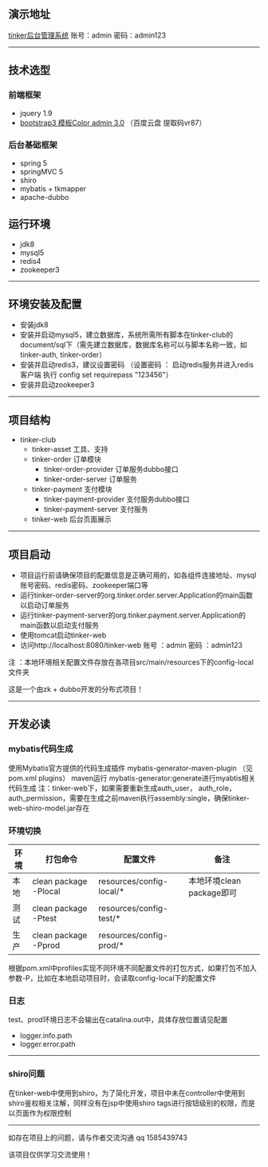 ## 演示地址

[tinker后台管理系统](http://139.199.107.128:8080/tinker-web/login "")  账号：admin 密码：admin123

---

## 技术选型

### 前端框架
 - jquery 1.9
 - [bootstrap3 模板Color admin 3.0](https://pan.baidu.com/s/1N-3-J3qUZot1B9QS1Tl80g "前端模板") （百度云盘 提取码vr87）

### 后台基础框架
 -  spring 5  
 -  springMVC 5 
 -  shiro  
 -  mybatis + tkmapper
 -  apache-dubbo

## 运行环境

 - jdk8  
 - mysql5
 - redis4
 - zookeeper3
 ---
 
## 环境安装及配置

 - 安装jdk8
 - 安装并启动mysql5，建立数据库，系统所需所有脚本在tinker-club的document/sql下（需先建立数据库，数据库名称可以与脚本名称一致，如tinker-auth, tinker-order）
 - 安装并启动redis3，建议设置密码 （设置密码 ： 启动redis服务并进入redis客户端 执行 config set requirepass "123456"）
 - 安装并启动zookeeper3

 ---
## 项目结构


* tinker-club 
    * tinker-asset 工具、支持
    * tinker-order 订单模块
        * tinker-order-provider 订单服务dubbo接口
        * tinker-order-server 订单服务
    * tinker-payment 支付模块
        * tinker-payment-provider 支付服务dubbo接口
        * tinker-payment-server 支付服务
    * tinker-web 后台页面展示



 ---
 
## 项目启动

 - 项目运行前请确保项目的配置信息是正确可用的，如各组件连接地址、mysql账号密码、redis密码、zookeeper端口等
 - 运行tinker-order-server的org.tinker.order.server.Application的main函数以启动订单服务
 - 运行tinker-payment-server的org.tinker.payment.server.Application的main函数以启动支付服务
 - 使用tomcat启动tinker-web
 - 访问http://localhost:8080/tinker-web 账号 ：admin 密码 ：admin123

注 ：本地环境相关配置文件存放在各项目src/main/resources下的config-local文件夹

这是一个由zk + dubbo开发的分布式项目！

 ---

## 开发必读


### mybatis代码生成

使用Mybatis官方提供的代码生成插件 mybatis-generator-maven-plugin （见pom.xml plugins）
maven运行 mybatis-generator:generate进行myabtis相关代码生成
注：tinker-web下，如果需要重新生成auth_user， auth_role， auth_permission，需要在生成之前maven执行assembly:single，确保tinker-web-shiro-model.jar存在


### 环境切换
 
 环境        | 打包命令  |  配置文件  |  备注  
 -------------   | -------------  | -------------  | -------------
 本地        | clean package -Plocal  | resources/config-local/* | 本地环境clean package即可 
 测试        | clean package -Ptest   | resources/config-test/* |
 生产        | clean package -Pprod   | resources/config-prod/* |
 
根据pom.xml中profiles实现不同环境不同配置文件的打包方式，如果打包不加入参数-P，比如在本地启动项目时，会读取config-local下的配置文件
 
### 日志 

test、prod环境日志不会输出在catalina.out中，具体存放位置请见配置 

 - logger.info.path
 - logger.error.path
 
  ---  
### shiro问题

在tinker-web中使用到shiro，为了简化开发，项目中未在controller中使用到shiro鉴权相关注解，同样没有在jsp中使用shiro tags进行按钮级别的权限，而是以页面作为权限控制

 ---
 
如存在项目上的问题，请与作者交流沟通 qq 1585439743

该项目仅供学习交流使用！


